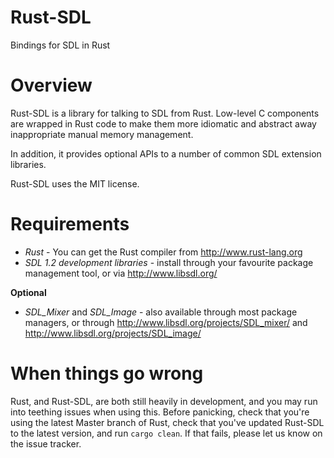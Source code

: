 # Rust-SDL
Bindings for SDL in Rust
# Overview

Rust-SDL is a library for talking to SDL from Rust. Low-level C components are wrapped in Rust code to make them more idiomatic and abstract away inappropriate manual memory management.

In addition, it provides optional APIs to a number of common SDL extension libraries.

Rust-SDL uses the MIT license.

# Requirements

* *Rust* - You can get the Rust compiler from http://www.rust-lang.org
* *SDL 1.2 development libraries* - install through your favourite package management tool, or via http://www.libsdl.org/

**Optional**
* *SDL_Mixer* and *SDL_Image* - also available through most package managers, or through http://www.libsdl.org/projects/SDL_mixer/ and http://www.libsdl.org/projects/SDL_image/

# When things go wrong
Rust, and Rust-SDL, are both still heavily in development, and you may run into teething issues when using this. Before panicking, check that you're using the latest Master branch of Rust, check that you've updated Rust-SDL to the latest version, and run `cargo clean`. If that fails, please let us know on the issue tracker.
